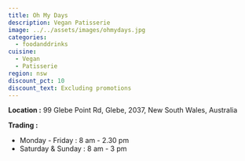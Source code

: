 ```yaml
---
title: Oh My Days
description: Vegan Patisserie
image: ../../assets/images/ohmydays.jpg
categories:
  - foodanddrinks
cuisine:
  - Vegan
  - Patisserie
region: nsw
discount_pct: 10
discount_text: Excluding promotions
---
```


**Location :** 99 Glebe Point Rd, Glebe, 2037, New South Wales, Australia

**Trading :**

- Monday - Friday : 8 am - 2.30 pm
- Saturday & Sunday : 8 am - 3 pm
